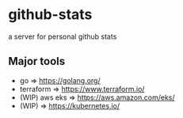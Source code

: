 # github-stats

a server for personal github stats

## Major tools

- go => https://golang.org/
- terraform => https://www.terraform.io/
- (WIP) aws eks => https://aws.amazon.com/eks/
- (WIP) => https://kubernetes.io/
